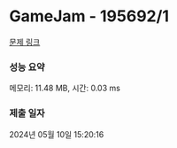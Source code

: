 # GameJam - 195692/1 

[문제 링크](https://level.goorm.io/exam/195692/gamejam/quiz/1) 

### 성능 요약

메모리: 11.48 MB, 시간: 0.03 ms

### 제출 일자

2024년 05월 10일 15:20:16

